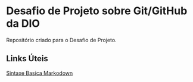 # Desafio de Projeto sobre Git/GitHub da DIO
Repositório criado para o Desafio de Projeto.

## Links Úteis
[Sintaxe Basica Markodown](https://www.markdownguide.org/basic-syntax/)
